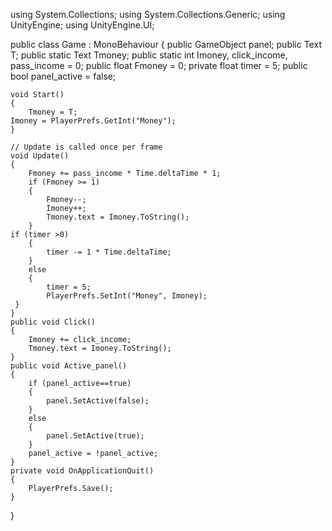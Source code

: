 using System.Collections;
using System.Collections.Generic;
using UnityEngine;
using UnityEngine.UI;

public class Game : MonoBehaviour
{
    public GameObject panel;
    public Text T;
    public static Text Tmoney;
    public static int Imoney, click_income, pass_income = 0;
    public float Fmoney = 0;
    private float timer = 5;
    public bool panel_active = false;

    void Start()
    {
        Tmoney = T;
    Imoney = PlayerPrefs.GetInt("Money");
    }

    // Update is called once per frame
    void Update()
    {
        Fmoney += pass_income * Time.deltaTime * 1;
        if (Fmoney >= 1)
        {
            Fmoney--;
            Imoney++;
            Tmoney.text = Imoney.ToString();
        }
    if (timer >0)
        {
            timer -= 1 * Time.deltaTime;
        }
        else
        {
            timer = 5;
            PlayerPrefs.SetInt("Money", Imoney);
     }
    }
    public void Click()
    {
        Imoney += click_income;
        Tmoney.text = Imoney.ToString();
    }    
    public void Active_panel()
    {
        if (panel_active==true)
        {
            panel.SetActive(false);
        }
        else
        {
            panel.SetActive(true);
        }
        panel_active = !panel_active;
    }
    private void OnApplicationQuit()
    {
        PlayerPrefs.Save();
    }
}
